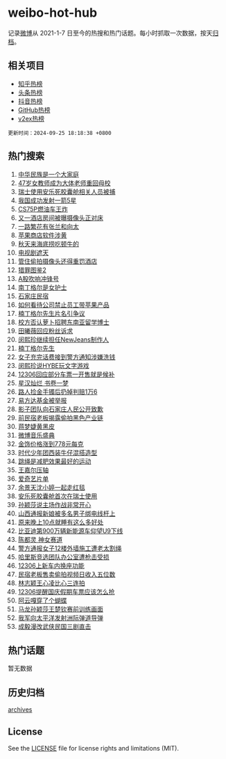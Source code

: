 # weibo-hot-hub

记录[微博](https://www.weibo.com)从 2021-1-7 日至今的热搜和热门话题。每小时抓取一次数据，按天[归档](archives)。

## 相关项目

- [知乎热榜](https://github.com/lonnyzhang423/zhihu-hot-hub)
- [头条热榜](https://github.com/lonnyzhang423/toutiao-hot-hub)
- [抖音热榜](https://github.com/lonnyzhang423/douyin-hot-hub)
- [GitHub热榜](https://github.com/lonnyzhang423/github-hot-hub)
- [v2ex热榜](https://github.com/lonnyzhang423/v2ex-hot-hub)


`更新时间：2024-09-25 18:18:38 +0800`

## 热门搜索

1. [中华民族是一个大家庭](https://m.weibo.cn/search?containerid=100103type%3D1%26t%3D10%26q%3D%23%E4%B8%AD%E5%8D%8E%E6%B0%91%E6%97%8F%E6%98%AF%E4%B8%80%E4%B8%AA%E5%A4%A7%E5%AE%B6%E5%BA%AD%23&stream_entry_id=51&isnewpage=1&extparam=seat%3D1%26c_type%3D51%26stream_entry_id%3D51%26q%3D%2523%25E4%25B8%25AD%25E5%258D%258E%25E6%25B0%2591%25E6%2597%258F%25E6%2598%25AF%25E4%25B8%2580%25E4%25B8%25AA%25E5%25A4%25A7%25E5%25AE%25B6%25E5%25BA%25AD%2523%26cate%3D10103%26dgr%3D0%26filter_type%3Drealtimehot%26pos%3D0%26display_time%3D1727259517%26pre_seqid%3D17272595174730415803378)
1. [47岁女教师成为大体老师重回母校](https://m.weibo.cn/search?containerid=100103type%3D1%26t%3D10%26q%3D%2347%E5%B2%81%E5%A5%B3%E6%95%99%E5%B8%88%E6%88%90%E4%B8%BA%E5%A4%A7%E4%BD%93%E8%80%81%E5%B8%88%E9%87%8D%E5%9B%9E%E6%AF%8D%E6%A0%A1%23&stream_entry_id=31&isnewpage=1&extparam=seat%3D1%26realpos%3D1%26q%3D%252347%25E5%25B2%2581%25E5%25A5%25B3%25E6%2595%2599%25E5%25B8%2588%25E6%2588%2590%25E4%25B8%25BA%25E5%25A4%25A7%25E4%25BD%2593%25E8%2580%2581%25E5%25B8%2588%25E9%2587%258D%25E5%259B%259E%25E6%25AF%258D%25E6%25A0%25A1%2523%26filter_type%3Drealtimehot%26lcate%3D5001%26c_type%3D31%26pos%3D0%26cate%3D5001%26flag%3D1%26dgr%3D0%26band_rank%3D1%26stream_entry_id%3D31%26display_time%3D1727259517%26pre_seqid%3D17272595174730415803378)
1. [瑞士使用安乐死胶囊舱相关人员被捕](https://m.weibo.cn/search?containerid=100103type%3D1%26t%3D10%26q%3D%23%E7%91%9E%E5%A3%AB%E4%BD%BF%E7%94%A8%E5%AE%89%E4%B9%90%E6%AD%BB%E8%83%B6%E5%9B%8A%E8%88%B1%E7%9B%B8%E5%85%B3%E4%BA%BA%E5%91%98%E8%A2%AB%E6%8D%95%23&stream_entry_id=31&isnewpage=1&extparam=seat%3D1%26realpos%3D2%26q%3D%2523%25E7%2591%259E%25E5%25A3%25AB%25E4%25BD%25BF%25E7%2594%25A8%25E5%25AE%2589%25E4%25B9%2590%25E6%25AD%25BB%25E8%2583%25B6%25E5%259B%258A%25E8%2588%25B1%25E7%259B%25B8%25E5%2585%25B3%25E4%25BA%25BA%25E5%2591%2598%25E8%25A2%25AB%25E6%258D%2595%2523%26filter_type%3Drealtimehot%26lcate%3D5001%26c_type%3D31%26pos%3D1%26cate%3D5001%26flag%3D1%26dgr%3D0%26band_rank%3D2%26stream_entry_id%3D31%26display_time%3D1727259517%26pre_seqid%3D17272595174730415803378)
1. [我国成功发射一箭5星](https://m.weibo.cn/search?containerid=100103type%3D1%26t%3D10%26q%3D%23%E6%88%91%E5%9B%BD%E6%88%90%E5%8A%9F%E5%8F%91%E5%B0%84%E4%B8%80%E7%AE%AD5%E6%98%9F%23&stream_entry_id=31&isnewpage=1&extparam=seat%3D1%26realpos%3D3%26q%3D%2523%25E6%2588%2591%25E5%259B%25BD%25E6%2588%2590%25E5%258A%259F%25E5%258F%2591%25E5%25B0%2584%25E4%25B8%2580%25E7%25AE%25AD5%25E6%2598%259F%2523%26filter_type%3Drealtimehot%26lcate%3D5001%26c_type%3D31%26pos%3D2%26cate%3D5001%26flag%3D0%26dgr%3D0%26band_rank%3D3%26stream_entry_id%3D31%26display_time%3D1727259517%26pre_seqid%3D17272595174730415803378)
1. [CS75P燃油车王炸](https://m.weibo.cn/search?containerid=100103type%3D1%26t%3D10%26q%3D%23CS75P%E7%87%83%E6%B2%B9%E8%BD%A6%E7%8E%8B%E7%82%B8%23&stream_entry_id=31&isnewpage=1&extparam=seat%3D1%26topic_ad%3D1%26q%3D%2523CS75P%25E7%2587%2583%25E6%25B2%25B9%25E8%25BD%25A6%25E7%258E%258B%25E7%2582%25B8%2523%26filter_type%3Drealtimehot%26lcate%3D5001%26band_rank%3D4%26stream_entry_id%3D31%26is_ad_pos%3D1%26cate%3D5001%26adid%3D256900%26dgr%3D0%26c_type%3D31%26pos%3D3%26display_time%3D1727259517%26pre_seqid%3D17272595174730415803378)
1. [又一酒店房间被曝摄像头正对床](https://m.weibo.cn/search?containerid=100103type%3D1%26t%3D10%26q%3D%23%E5%8F%88%E4%B8%80%E9%85%92%E5%BA%97%E6%88%BF%E9%97%B4%E8%A2%AB%E6%9B%9D%E6%91%84%E5%83%8F%E5%A4%B4%E6%AD%A3%E5%AF%B9%E5%BA%8A%23&stream_entry_id=31&isnewpage=1&extparam=seat%3D1%26realpos%3D4%26q%3D%2523%25E5%258F%2588%25E4%25B8%2580%25E9%2585%2592%25E5%25BA%2597%25E6%2588%25BF%25E9%2597%25B4%25E8%25A2%25AB%25E6%259B%259D%25E6%2591%2584%25E5%2583%258F%25E5%25A4%25B4%25E6%25AD%25A3%25E5%25AF%25B9%25E5%25BA%258A%2523%26filter_type%3Drealtimehot%26lcate%3D5001%26c_type%3D31%26pos%3D4%26cate%3D5001%26flag%3D1%26dgr%3D0%26band_rank%3D4%26stream_entry_id%3D31%26display_time%3D1727259517%26pre_seqid%3D17272595174730415803378)
1. [一路繁花有张兰和向太](https://m.weibo.cn/search?containerid=100103type%3D1%26t%3D10%26q%3D%E4%B8%80%E8%B7%AF%E7%B9%81%E8%8A%B1%E6%9C%89%E5%BC%A0%E5%85%B0%E5%92%8C%E5%90%91%E5%A4%AA&stream_entry_id=31&isnewpage=1&extparam=seat%3D1%26realpos%3D5%26q%3D%25E4%25B8%2580%25E8%25B7%25AF%25E7%25B9%2581%25E8%258A%25B1%25E6%259C%2589%25E5%25BC%25A0%25E5%2585%25B0%25E5%2592%258C%25E5%2590%2591%25E5%25A4%25AA%26filter_type%3Drealtimehot%26lcate%3D5001%26c_type%3D31%26pos%3D5%26cate%3D5001%26flag%3D1%26dgr%3D0%26band_rank%3D5%26stream_entry_id%3D31%26display_time%3D1727259517%26pre_seqid%3D17272595174730415803378)
1. [苹果商店软件涉黄](https://m.weibo.cn/search?containerid=100103type%3D1%26t%3D10%26q%3D%23%E8%8B%B9%E6%9E%9C%E5%95%86%E5%BA%97%E8%BD%AF%E4%BB%B6%E6%B6%89%E9%BB%84%23&stream_entry_id=31&isnewpage=1&extparam=seat%3D1%26realpos%3D6%26q%3D%2523%25E8%258B%25B9%25E6%259E%259C%25E5%2595%2586%25E5%25BA%2597%25E8%25BD%25AF%25E4%25BB%25B6%25E6%25B6%2589%25E9%25BB%2584%2523%26filter_type%3Drealtimehot%26lcate%3D5001%26c_type%3D31%26pos%3D6%26cate%3D5001%26flag%3D2%26dgr%3D0%26band_rank%3D6%26stream_entry_id%3D31%26display_time%3D1727259517%26pre_seqid%3D17272595174730415803378)
1. [秋天来海底捞吃顿牛的](https://m.weibo.cn/search?containerid=100103type%3D1%26t%3D10%26q%3D%23%E7%A7%8B%E5%A4%A9%E6%9D%A5%E6%B5%B7%E5%BA%95%E6%8D%9E%E5%90%83%E9%A1%BF%E7%89%9B%E7%9A%84%23&stream_entry_id=31&isnewpage=1&extparam=seat%3D1%26topic_ad%3D1%26q%3D%2523%25E7%25A7%258B%25E5%25A4%25A9%25E6%259D%25A5%25E6%25B5%25B7%25E5%25BA%2595%25E6%258D%259E%25E5%2590%2583%25E9%25A1%25BF%25E7%2589%259B%25E7%259A%2584%2523%26filter_type%3Drealtimehot%26lcate%3D5001%26band_rank%3D7%26stream_entry_id%3D31%26is_ad_pos%3D1%26cate%3D5001%26adid%3D256471%26dgr%3D0%26c_type%3D31%26pos%3D7%26display_time%3D1727259517%26pre_seqid%3D17272595174730415803378)
1. [电视剧遮天](https://m.weibo.cn/search?containerid=100103type%3D1%26t%3D10%26q%3D%E7%94%B5%E8%A7%86%E5%89%A7%E9%81%AE%E5%A4%A9&stream_entry_id=31&isnewpage=1&extparam=seat%3D1%26realpos%3D7%26q%3D%25E7%2594%25B5%25E8%25A7%2586%25E5%2589%25A7%25E9%2581%25AE%25E5%25A4%25A9%26filter_type%3Drealtimehot%26lcate%3D5001%26c_type%3D31%26pos%3D8%26cate%3D5001%26flag%3D1%26dgr%3D0%26band_rank%3D7%26stream_entry_id%3D31%26display_time%3D1727259517%26pre_seqid%3D17272595174730415803378)
1. [管住偷拍摄像头还得重罚酒店](https://m.weibo.cn/search?containerid=100103type%3D1%26t%3D10%26q%3D%23%E7%AE%A1%E4%BD%8F%E5%81%B7%E6%8B%8D%E6%91%84%E5%83%8F%E5%A4%B4%E8%BF%98%E5%BE%97%E9%87%8D%E7%BD%9A%E9%85%92%E5%BA%97%23&stream_entry_id=31&isnewpage=1&extparam=seat%3D1%26realpos%3D8%26q%3D%2523%25E7%25AE%25A1%25E4%25BD%258F%25E5%2581%25B7%25E6%258B%258D%25E6%2591%2584%25E5%2583%258F%25E5%25A4%25B4%25E8%25BF%2598%25E5%25BE%2597%25E9%2587%258D%25E7%25BD%259A%25E9%2585%2592%25E5%25BA%2597%2523%26filter_type%3Drealtimehot%26lcate%3D5001%26c_type%3D31%26pos%3D9%26cate%3D5001%26flag%3D1%26dgr%3D0%26band_rank%3D8%26stream_entry_id%3D31%26display_time%3D1727259517%26pre_seqid%3D17272595174730415803378)
1. [猎罪图鉴2](https://m.weibo.cn/search?containerid=100103type%3D1%26t%3D10%26q%3D%E7%8C%8E%E7%BD%AA%E5%9B%BE%E9%89%B42&stream_entry_id=31&isnewpage=1&extparam=seat%3D1%26realpos%3D9%26q%3D%25E7%258C%258E%25E7%25BD%25AA%25E5%259B%25BE%25E9%2589%25B42%26filter_type%3Drealtimehot%26lcate%3D5001%26c_type%3D31%26pos%3D10%26cate%3D5001%26flag%3D16%26dgr%3D0%26band_rank%3D9%26stream_entry_id%3D31%26display_time%3D1727259517%26pre_seqid%3D17272595174730415803378)
1. [A股吹响冲锋号](https://m.weibo.cn/search?containerid=100103type%3D1%26t%3D10%26q%3D%23A%E8%82%A1%E5%90%B9%E5%93%8D%E5%86%B2%E9%94%8B%E5%8F%B7%23&stream_entry_id=31&isnewpage=1&extparam=seat%3D1%26realpos%3D10%26q%3D%2523A%25E8%2582%25A1%25E5%2590%25B9%25E5%2593%258D%25E5%2586%25B2%25E9%2594%258B%25E5%258F%25B7%2523%26filter_type%3Drealtimehot%26lcate%3D5001%26c_type%3D31%26pos%3D11%26cate%3D5001%26flag%3D1%26dgr%3D0%26band_rank%3D10%26stream_entry_id%3D31%26display_time%3D1727259517%26pre_seqid%3D17272595174730415803378)
1. [南丁格尔是女护士](https://m.weibo.cn/search?containerid=100103type%3D1%26t%3D10%26q%3D%E5%8D%97%E4%B8%81%E6%A0%BC%E5%B0%94%E6%98%AF%E5%A5%B3%E6%8A%A4%E5%A3%AB&stream_entry_id=31&isnewpage=1&extparam=seat%3D1%26realpos%3D11%26q%3D%25E5%258D%2597%25E4%25B8%2581%25E6%25A0%25BC%25E5%25B0%2594%25E6%2598%25AF%25E5%25A5%25B3%25E6%258A%25A4%25E5%25A3%25AB%26filter_type%3Drealtimehot%26lcate%3D5001%26c_type%3D31%26pos%3D12%26cate%3D5001%26flag%3D2%26dgr%3D0%26band_rank%3D11%26stream_entry_id%3D31%26display_time%3D1727259517%26pre_seqid%3D17272595174730415803378)
1. [石家庄民宿](https://m.weibo.cn/search?containerid=100103type%3D1%26t%3D10%26q%3D%E7%9F%B3%E5%AE%B6%E5%BA%84%E6%B0%91%E5%AE%BF&stream_entry_id=31&isnewpage=1&extparam=seat%3D1%26realpos%3D12%26q%3D%25E7%259F%25B3%25E5%25AE%25B6%25E5%25BA%2584%25E6%25B0%2591%25E5%25AE%25BF%26filter_type%3Drealtimehot%26lcate%3D5001%26c_type%3D31%26pos%3D13%26cate%3D5001%26flag%3D0%26dgr%3D0%26band_rank%3D12%26stream_entry_id%3D31%26display_time%3D1727259517%26pre_seqid%3D17272595174730415803378)
1. [如何看待公司禁止员工带苹果产品](https://m.weibo.cn/search?containerid=100103type%3D1%26t%3D10%26q%3D%23%E5%A6%82%E4%BD%95%E7%9C%8B%E5%BE%85%E5%85%AC%E5%8F%B8%E7%A6%81%E6%AD%A2%E5%91%98%E5%B7%A5%E5%B8%A6%E8%8B%B9%E6%9E%9C%E4%BA%A7%E5%93%81%23&stream_entry_id=31&isnewpage=1&extparam=seat%3D1%26realpos%3D13%26q%3D%2523%25E5%25A6%2582%25E4%25BD%2595%25E7%259C%258B%25E5%25BE%2585%25E5%2585%25AC%25E5%258F%25B8%25E7%25A6%2581%25E6%25AD%25A2%25E5%2591%2598%25E5%25B7%25A5%25E5%25B8%25A6%25E8%258B%25B9%25E6%259E%259C%25E4%25BA%25A7%25E5%2593%2581%2523%26filter_type%3Drealtimehot%26lcate%3D5001%26c_type%3D31%26pos%3D14%26cate%3D5001%26flag%3D1%26dgr%3D0%26band_rank%3D13%26stream_entry_id%3D31%26display_time%3D1727259517%26pre_seqid%3D17272595174730415803378)
1. [楠丁格尔先生片名引争议](https://m.weibo.cn/search?containerid=100103type%3D1%26t%3D10%26q%3D%23%E6%A5%A0%E4%B8%81%E6%A0%BC%E5%B0%94%E5%85%88%E7%94%9F%E7%89%87%E5%90%8D%E5%BC%95%E4%BA%89%E8%AE%AE%23&stream_entry_id=31&isnewpage=1&extparam=seat%3D1%26realpos%3D14%26q%3D%2523%25E6%25A5%25A0%25E4%25B8%2581%25E6%25A0%25BC%25E5%25B0%2594%25E5%2585%2588%25E7%2594%259F%25E7%2589%2587%25E5%2590%258D%25E5%25BC%2595%25E4%25BA%2589%25E8%25AE%25AE%2523%26filter_type%3Drealtimehot%26lcate%3D5001%26c_type%3D31%26pos%3D15%26cate%3D5001%26flag%3D0%26dgr%3D0%26band_rank%3D14%26stream_entry_id%3D31%26display_time%3D1727259517%26pre_seqid%3D17272595174730415803378)
1. [校方否认萝卜招聘东南亚留学博士](https://m.weibo.cn/search?containerid=100103type%3D1%26t%3D10%26q%3D%23%E6%A0%A1%E6%96%B9%E5%90%A6%E8%AE%A4%E8%90%9D%E5%8D%9C%E6%8B%9B%E8%81%98%E4%B8%9C%E5%8D%97%E4%BA%9A%E7%95%99%E5%AD%A6%E5%8D%9A%E5%A3%AB%23&stream_entry_id=31&isnewpage=1&extparam=seat%3D1%26realpos%3D15%26q%3D%2523%25E6%25A0%25A1%25E6%2596%25B9%25E5%2590%25A6%25E8%25AE%25A4%25E8%2590%259D%25E5%258D%259C%25E6%258B%259B%25E8%2581%2598%25E4%25B8%259C%25E5%258D%2597%25E4%25BA%259A%25E7%2595%2599%25E5%25AD%25A6%25E5%258D%259A%25E5%25A3%25AB%2523%26filter_type%3Drealtimehot%26lcate%3D5001%26c_type%3D31%26pos%3D16%26cate%3D5001%26flag%3D1%26dgr%3D0%26band_rank%3D15%26stream_entry_id%3D31%26display_time%3D1727259517%26pre_seqid%3D17272595174730415803378)
1. [田曦薇回应粉丝诉求](https://m.weibo.cn/search?containerid=100103type%3D1%26t%3D10%26q%3D%23%E7%94%B0%E6%9B%A6%E8%96%87%E5%9B%9E%E5%BA%94%E7%B2%89%E4%B8%9D%E8%AF%89%E6%B1%82%23&stream_entry_id=31&isnewpage=1&extparam=seat%3D1%26realpos%3D16%26q%3D%2523%25E7%2594%25B0%25E6%259B%25A6%25E8%2596%2587%25E5%259B%259E%25E5%25BA%2594%25E7%25B2%2589%25E4%25B8%259D%25E8%25AF%2589%25E6%25B1%2582%2523%26filter_type%3Drealtimehot%26lcate%3D5001%26c_type%3D31%26pos%3D17%26cate%3D5001%26flag%3D1%26dgr%3D0%26band_rank%3D16%26stream_entry_id%3D31%26display_time%3D1727259517%26pre_seqid%3D17272595174730415803378)
1. [闵熙珍继续担任NewJeans制作人](https://m.weibo.cn/search?containerid=100103type%3D1%26t%3D10%26q%3D%23%E9%97%B5%E7%86%99%E7%8F%8D%E7%BB%A7%E7%BB%AD%E6%8B%85%E4%BB%BBNewJeans%E5%88%B6%E4%BD%9C%E4%BA%BA%23&stream_entry_id=31&isnewpage=1&extparam=seat%3D1%26realpos%3D17%26q%3D%2523%25E9%2597%25B5%25E7%2586%2599%25E7%258F%258D%25E7%25BB%25A7%25E7%25BB%25AD%25E6%258B%2585%25E4%25BB%25BBNewJeans%25E5%2588%25B6%25E4%25BD%259C%25E4%25BA%25BA%2523%26filter_type%3Drealtimehot%26lcate%3D5001%26c_type%3D31%26pos%3D18%26cate%3D5001%26flag%3D1%26dgr%3D0%26band_rank%3D17%26stream_entry_id%3D31%26display_time%3D1727259517%26pre_seqid%3D17272595174730415803378)
1. [楠丁格尔先生](https://m.weibo.cn/search?containerid=100103type%3D1%26t%3D10%26q%3D%E6%A5%A0%E4%B8%81%E6%A0%BC%E5%B0%94%E5%85%88%E7%94%9F&stream_entry_id=31&isnewpage=1&extparam=seat%3D1%26realpos%3D18%26q%3D%25E6%25A5%25A0%25E4%25B8%2581%25E6%25A0%25BC%25E5%25B0%2594%25E5%2585%2588%25E7%2594%259F%26filter_type%3Drealtimehot%26lcate%3D5001%26c_type%3D31%26pos%3D19%26cate%3D5001%26flag%3D0%26dgr%3D0%26band_rank%3D18%26stream_entry_id%3D31%26display_time%3D1727259517%26pre_seqid%3D17272595174730415803378)
1. [女子充完话费接到警方通知涉嫌洗钱](https://m.weibo.cn/search?containerid=100103type%3D1%26t%3D10%26q%3D%23%E5%A5%B3%E5%AD%90%E5%85%85%E5%AE%8C%E8%AF%9D%E8%B4%B9%E6%8E%A5%E5%88%B0%E8%AD%A6%E6%96%B9%E9%80%9A%E7%9F%A5%E6%B6%89%E5%AB%8C%E6%B4%97%E9%92%B1%23&stream_entry_id=31&isnewpage=1&extparam=seat%3D1%26realpos%3D19%26q%3D%2523%25E5%25A5%25B3%25E5%25AD%2590%25E5%2585%2585%25E5%25AE%258C%25E8%25AF%259D%25E8%25B4%25B9%25E6%258E%25A5%25E5%2588%25B0%25E8%25AD%25A6%25E6%2596%25B9%25E9%2580%259A%25E7%259F%25A5%25E6%25B6%2589%25E5%25AB%258C%25E6%25B4%2597%25E9%2592%25B1%2523%26filter_type%3Drealtimehot%26lcate%3D5001%26c_type%3D31%26pos%3D20%26cate%3D5001%26flag%3D1%26dgr%3D0%26band_rank%3D19%26stream_entry_id%3D31%26display_time%3D1727259517%26pre_seqid%3D17272595174730415803378)
1. [闵熙珍说HYBE玩文字游戏](https://m.weibo.cn/search?containerid=100103type%3D1%26t%3D10%26q%3D%23%E9%97%B5%E7%86%99%E7%8F%8D%E8%AF%B4HYBE%E7%8E%A9%E6%96%87%E5%AD%97%E6%B8%B8%E6%88%8F%23&stream_entry_id=31&isnewpage=1&extparam=seat%3D1%26realpos%3D20%26q%3D%2523%25E9%2597%25B5%25E7%2586%2599%25E7%258F%258D%25E8%25AF%25B4HYBE%25E7%258E%25A9%25E6%2596%2587%25E5%25AD%2597%25E6%25B8%25B8%25E6%2588%258F%2523%26filter_type%3Drealtimehot%26lcate%3D5001%26c_type%3D31%26pos%3D21%26cate%3D5001%26flag%3D1%26dgr%3D0%26band_rank%3D20%26stream_entry_id%3D31%26display_time%3D1727259517%26pre_seqid%3D17272595174730415803378)
1. [12306回应部分车票一开售就是候补](https://m.weibo.cn/search?containerid=100103type%3D1%26t%3D10%26q%3D%2312306%E5%9B%9E%E5%BA%94%E9%83%A8%E5%88%86%E8%BD%A6%E7%A5%A8%E4%B8%80%E5%BC%80%E5%94%AE%E5%B0%B1%E6%98%AF%E5%80%99%E8%A1%A5%23&stream_entry_id=31&isnewpage=1&extparam=seat%3D1%26realpos%3D21%26q%3D%252312306%25E5%259B%259E%25E5%25BA%2594%25E9%2583%25A8%25E5%2588%2586%25E8%25BD%25A6%25E7%25A5%25A8%25E4%25B8%2580%25E5%25BC%2580%25E5%2594%25AE%25E5%25B0%25B1%25E6%2598%25AF%25E5%2580%2599%25E8%25A1%25A5%2523%26filter_type%3Drealtimehot%26lcate%3D5001%26c_type%3D31%26pos%3D22%26cate%3D5001%26flag%3D0%26dgr%3D0%26band_rank%3D21%26stream_entry_id%3D31%26display_time%3D1727259517%26pre_seqid%3D17272595174730415803378)
1. [星汉灿烂 书卷一梦](https://m.weibo.cn/search?containerid=100103type%3D1%26t%3D10%26q%3D%E6%98%9F%E6%B1%89%E7%81%BF%E7%83%82+%E4%B9%A6%E5%8D%B7%E4%B8%80%E6%A2%A6&stream_entry_id=31&isnewpage=1&extparam=seat%3D1%26realpos%3D22%26q%3D%25E6%2598%259F%25E6%25B1%2589%25E7%2581%25BF%25E7%2583%2582%2520%25E4%25B9%25A6%25E5%258D%25B7%25E4%25B8%2580%25E6%25A2%25A6%26filter_type%3Drealtimehot%26lcate%3D5001%26c_type%3D31%26pos%3D23%26cate%3D5001%26flag%3D0%26dgr%3D0%26band_rank%3D22%26stream_entry_id%3D31%26display_time%3D1727259517%26pre_seqid%3D17272595174730415803378)
1. [路人捡金手镯后扔掉判赔1万6](https://m.weibo.cn/search?containerid=100103type%3D1%26t%3D10%26q%3D%23%E8%B7%AF%E4%BA%BA%E6%8D%A1%E9%87%91%E6%89%8B%E9%95%AF%E5%90%8E%E6%89%94%E6%8E%89%E5%88%A4%E8%B5%941%E4%B8%876%23&stream_entry_id=31&isnewpage=1&extparam=seat%3D1%26realpos%3D23%26q%3D%2523%25E8%25B7%25AF%25E4%25BA%25BA%25E6%258D%25A1%25E9%2587%2591%25E6%2589%258B%25E9%2595%25AF%25E5%2590%258E%25E6%2589%2594%25E6%258E%2589%25E5%2588%25A4%25E8%25B5%25941%25E4%25B8%25876%2523%26filter_type%3Drealtimehot%26lcate%3D5001%26c_type%3D31%26pos%3D24%26cate%3D5001%26flag%3D0%26dgr%3D0%26band_rank%3D23%26stream_entry_id%3D31%26display_time%3D1727259517%26pre_seqid%3D17272595174730415803378)
1. [易方达基金被举报](https://m.weibo.cn/search?containerid=100103type%3D1%26t%3D10%26q%3D%23%E6%98%93%E6%96%B9%E8%BE%BE%E5%9F%BA%E9%87%91%E8%A2%AB%E4%B8%BE%E6%8A%A5%23&stream_entry_id=31&isnewpage=1&extparam=seat%3D1%26realpos%3D24%26q%3D%2523%25E6%2598%2593%25E6%2596%25B9%25E8%25BE%25BE%25E5%259F%25BA%25E9%2587%2591%25E8%25A2%25AB%25E4%25B8%25BE%25E6%258A%25A5%2523%26filter_type%3Drealtimehot%26lcate%3D5001%26c_type%3D31%26pos%3D25%26cate%3D5001%26flag%3D1%26dgr%3D0%26band_rank%3D24%26stream_entry_id%3D31%26display_time%3D1727259517%26pre_seqid%3D17272595174730415803378)
1. [影子团队向石家庄人民公开致歉](https://m.weibo.cn/search?containerid=100103type%3D1%26t%3D10%26q%3D%23%E5%BD%B1%E5%AD%90%E5%9B%A2%E9%98%9F%E5%90%91%E7%9F%B3%E5%AE%B6%E5%BA%84%E4%BA%BA%E6%B0%91%E5%85%AC%E5%BC%80%E8%87%B4%E6%AD%89%23&stream_entry_id=31&isnewpage=1&extparam=seat%3D1%26realpos%3D25%26q%3D%2523%25E5%25BD%25B1%25E5%25AD%2590%25E5%259B%25A2%25E9%2598%259F%25E5%2590%2591%25E7%259F%25B3%25E5%25AE%25B6%25E5%25BA%2584%25E4%25BA%25BA%25E6%25B0%2591%25E5%2585%25AC%25E5%25BC%2580%25E8%2587%25B4%25E6%25AD%2589%2523%26filter_type%3Drealtimehot%26lcate%3D5001%26c_type%3D31%26pos%3D26%26cate%3D5001%26flag%3D0%26dgr%3D0%26band_rank%3D25%26stream_entry_id%3D31%26display_time%3D1727259517%26pre_seqid%3D17272595174730415803378)
1. [前民宿老板揭露偷拍黑色产业链](https://m.weibo.cn/search?containerid=100103type%3D1%26t%3D10%26q%3D%23%E5%89%8D%E6%B0%91%E5%AE%BF%E8%80%81%E6%9D%BF%E6%8F%AD%E9%9C%B2%E5%81%B7%E6%8B%8D%E9%BB%91%E8%89%B2%E4%BA%A7%E4%B8%9A%E9%93%BE%23&stream_entry_id=31&isnewpage=1&extparam=seat%3D1%26realpos%3D26%26q%3D%2523%25E5%2589%258D%25E6%25B0%2591%25E5%25AE%25BF%25E8%2580%2581%25E6%259D%25BF%25E6%258F%25AD%25E9%259C%25B2%25E5%2581%25B7%25E6%258B%258D%25E9%25BB%2591%25E8%2589%25B2%25E4%25BA%25A7%25E4%25B8%259A%25E9%2593%25BE%2523%26filter_type%3Drealtimehot%26lcate%3D5001%26c_type%3D31%26pos%3D27%26cate%3D5001%26flag%3D1%26dgr%3D0%26band_rank%3D26%26stream_entry_id%3D31%26display_time%3D1727259517%26pre_seqid%3D17272595174730415803378)
1. [蒋梦婕黄黑皮](https://m.weibo.cn/search?containerid=100103type%3D1%26t%3D10%26q%3D%E8%92%8B%E6%A2%A6%E5%A9%95%E9%BB%84%E9%BB%91%E7%9A%AE&stream_entry_id=31&isnewpage=1&extparam=seat%3D1%26realpos%3D27%26q%3D%25E8%2592%258B%25E6%25A2%25A6%25E5%25A9%2595%25E9%25BB%2584%25E9%25BB%2591%25E7%259A%25AE%26filter_type%3Drealtimehot%26lcate%3D5001%26c_type%3D31%26pos%3D28%26cate%3D5001%26flag%3D1%26dgr%3D0%26band_rank%3D27%26stream_entry_id%3D31%26display_time%3D1727259517%26pre_seqid%3D17272595174730415803378)
1. [微博音乐盛典](https://m.weibo.cn/search?containerid=100103type%3D1%26t%3D10%26q%3D%E5%BE%AE%E5%8D%9A%E9%9F%B3%E4%B9%90%E7%9B%9B%E5%85%B8&stream_entry_id=31&isnewpage=1&extparam=seat%3D1%26realpos%3D28%26q%3D%25E5%25BE%25AE%25E5%258D%259A%25E9%259F%25B3%25E4%25B9%2590%25E7%259B%259B%25E5%2585%25B8%26filter_type%3Drealtimehot%26lcate%3D5001%26c_type%3D31%26pos%3D29%26cate%3D5001%26flag%3D1%26dgr%3D0%26band_rank%3D28%26stream_entry_id%3D31%26display_time%3D1727259517%26pre_seqid%3D17272595174730415803378)
1. [金饰价格涨到778元每克](https://m.weibo.cn/search?containerid=100103type%3D1%26t%3D10%26q%3D%23%E9%87%91%E9%A5%B0%E4%BB%B7%E6%A0%BC%E6%B6%A8%E5%88%B0778%E5%85%83%E6%AF%8F%E5%85%8B%23&stream_entry_id=31&isnewpage=1&extparam=seat%3D1%26realpos%3D29%26q%3D%2523%25E9%2587%2591%25E9%25A5%25B0%25E4%25BB%25B7%25E6%25A0%25BC%25E6%25B6%25A8%25E5%2588%25B0778%25E5%2585%2583%25E6%25AF%258F%25E5%2585%258B%2523%26filter_type%3Drealtimehot%26lcate%3D5001%26c_type%3D31%26pos%3D30%26cate%3D5001%26flag%3D0%26dgr%3D0%26band_rank%3D29%26stream_entry_id%3D31%26display_time%3D1727259517%26pre_seqid%3D17272595174730415803378)
1. [时代少年团西装牛仔混搭造型](https://m.weibo.cn/search?containerid=100103type%3D1%26t%3D10%26q%3D%23%E6%97%B6%E4%BB%A3%E5%B0%91%E5%B9%B4%E5%9B%A2%E8%A5%BF%E8%A3%85%E7%89%9B%E4%BB%94%E6%B7%B7%E6%90%AD%E9%80%A0%E5%9E%8B%23&stream_entry_id=31&isnewpage=1&extparam=seat%3D1%26realpos%3D30%26q%3D%2523%25E6%2597%25B6%25E4%25BB%25A3%25E5%25B0%2591%25E5%25B9%25B4%25E5%259B%25A2%25E8%25A5%25BF%25E8%25A3%2585%25E7%2589%259B%25E4%25BB%2594%25E6%25B7%25B7%25E6%2590%25AD%25E9%2580%25A0%25E5%259E%258B%2523%26filter_type%3Drealtimehot%26lcate%3D5001%26c_type%3D31%26pos%3D31%26cate%3D5001%26flag%3D1%26dgr%3D0%26band_rank%3D30%26stream_entry_id%3D31%26display_time%3D1727259517%26pre_seqid%3D17272595174730415803378)
1. [跳绳是减肥效果最好的运动](https://m.weibo.cn/search?containerid=100103type%3D1%26t%3D10%26q%3D%23%E8%B7%B3%E7%BB%B3%E6%98%AF%E5%87%8F%E8%82%A5%E6%95%88%E6%9E%9C%E6%9C%80%E5%A5%BD%E7%9A%84%E8%BF%90%E5%8A%A8%23&stream_entry_id=31&isnewpage=1&extparam=seat%3D1%26realpos%3D31%26q%3D%2523%25E8%25B7%25B3%25E7%25BB%25B3%25E6%2598%25AF%25E5%2587%258F%25E8%2582%25A5%25E6%2595%2588%25E6%259E%259C%25E6%259C%2580%25E5%25A5%25BD%25E7%259A%2584%25E8%25BF%2590%25E5%258A%25A8%2523%26filter_type%3Drealtimehot%26lcate%3D5001%26c_type%3D31%26pos%3D32%26cate%3D5001%26flag%3D0%26dgr%3D0%26band_rank%3D31%26stream_entry_id%3D31%26display_time%3D1727259517%26pre_seqid%3D17272595174730415803378)
1. [王嘉尔压轴](https://m.weibo.cn/search?containerid=100103type%3D1%26t%3D10%26q%3D%E7%8E%8B%E5%98%89%E5%B0%94%E5%8E%8B%E8%BD%B4&stream_entry_id=31&isnewpage=1&extparam=seat%3D1%26realpos%3D32%26q%3D%25E7%258E%258B%25E5%2598%2589%25E5%25B0%2594%25E5%258E%258B%25E8%25BD%25B4%26filter_type%3Drealtimehot%26lcate%3D5001%26c_type%3D31%26pos%3D33%26cate%3D5001%26flag%3D1%26dgr%3D0%26band_rank%3D32%26stream_entry_id%3D31%26display_time%3D1727259517%26pre_seqid%3D17272595174730415803378)
1. [爱奇艺片单](https://m.weibo.cn/search?containerid=100103type%3D1%26t%3D10%26q%3D%E7%88%B1%E5%A5%87%E8%89%BA%E7%89%87%E5%8D%95&stream_entry_id=31&isnewpage=1&extparam=seat%3D1%26realpos%3D33%26q%3D%25E7%2588%25B1%25E5%25A5%2587%25E8%2589%25BA%25E7%2589%2587%25E5%258D%2595%26filter_type%3Drealtimehot%26lcate%3D5001%26c_type%3D31%26pos%3D34%26cate%3D5001%26flag%3D0%26dgr%3D0%26band_rank%3D33%26stream_entry_id%3D31%26display_time%3D1727259517%26pre_seqid%3D17272595174730415803378)
1. [余景天沈小婷一起走红毯](https://m.weibo.cn/search?containerid=100103type%3D1%26t%3D10%26q%3D%23%E4%BD%99%E6%99%AF%E5%A4%A9%E6%B2%88%E5%B0%8F%E5%A9%B7%E4%B8%80%E8%B5%B7%E8%B5%B0%E7%BA%A2%E6%AF%AF%23&stream_entry_id=31&isnewpage=1&extparam=seat%3D1%26realpos%3D34%26q%3D%2523%25E4%25BD%2599%25E6%2599%25AF%25E5%25A4%25A9%25E6%25B2%2588%25E5%25B0%258F%25E5%25A9%25B7%25E4%25B8%2580%25E8%25B5%25B7%25E8%25B5%25B0%25E7%25BA%25A2%25E6%25AF%25AF%2523%26filter_type%3Drealtimehot%26lcate%3D5001%26c_type%3D31%26pos%3D35%26cate%3D5001%26flag%3D0%26dgr%3D0%26band_rank%3D34%26stream_entry_id%3D31%26display_time%3D1727259517%26pre_seqid%3D17272595174730415803378)
1. [安乐死胶囊舱首次在瑞士使用](https://m.weibo.cn/search?containerid=100103type%3D1%26t%3D10%26q%3D%23%E5%AE%89%E4%B9%90%E6%AD%BB%E8%83%B6%E5%9B%8A%E8%88%B1%E9%A6%96%E6%AC%A1%E5%9C%A8%E7%91%9E%E5%A3%AB%E4%BD%BF%E7%94%A8%23&stream_entry_id=31&isnewpage=1&extparam=seat%3D1%26realpos%3D35%26q%3D%2523%25E5%25AE%2589%25E4%25B9%2590%25E6%25AD%25BB%25E8%2583%25B6%25E5%259B%258A%25E8%2588%25B1%25E9%25A6%2596%25E6%25AC%25A1%25E5%259C%25A8%25E7%2591%259E%25E5%25A3%25AB%25E4%25BD%25BF%25E7%2594%25A8%2523%26filter_type%3Drealtimehot%26lcate%3D5001%26c_type%3D31%26pos%3D36%26cate%3D5001%26flag%3D0%26dgr%3D0%26band_rank%3D35%26stream_entry_id%3D31%26display_time%3D1727259517%26pre_seqid%3D17272595174730415803378)
1. [孙颖莎说主场作战非常开心](https://m.weibo.cn/search?containerid=100103type%3D1%26t%3D10%26q%3D%23%E5%AD%99%E9%A2%96%E8%8E%8E%E8%AF%B4%E4%B8%BB%E5%9C%BA%E4%BD%9C%E6%88%98%E9%9D%9E%E5%B8%B8%E5%BC%80%E5%BF%83%23&stream_entry_id=31&isnewpage=1&extparam=seat%3D1%26realpos%3D36%26q%3D%2523%25E5%25AD%2599%25E9%25A2%2596%25E8%258E%258E%25E8%25AF%25B4%25E4%25B8%25BB%25E5%259C%25BA%25E4%25BD%259C%25E6%2588%2598%25E9%259D%259E%25E5%25B8%25B8%25E5%25BC%2580%25E5%25BF%2583%2523%26filter_type%3Drealtimehot%26lcate%3D5001%26c_type%3D31%26pos%3D37%26cate%3D5001%26flag%3D1%26dgr%3D0%26band_rank%3D36%26stream_entry_id%3D31%26display_time%3D1727259517%26pre_seqid%3D17272595174730415803378)
1. [山西通报新娘被多名男子绑电线杆上](https://m.weibo.cn/search?containerid=100103type%3D1%26t%3D10%26q%3D%23%E5%B1%B1%E8%A5%BF%E9%80%9A%E6%8A%A5%E6%96%B0%E5%A8%98%E8%A2%AB%E5%A4%9A%E5%90%8D%E7%94%B7%E5%AD%90%E7%BB%91%E7%94%B5%E7%BA%BF%E6%9D%86%E4%B8%8A%23&stream_entry_id=31&isnewpage=1&extparam=seat%3D1%26realpos%3D37%26q%3D%2523%25E5%25B1%25B1%25E8%25A5%25BF%25E9%2580%259A%25E6%258A%25A5%25E6%2596%25B0%25E5%25A8%2598%25E8%25A2%25AB%25E5%25A4%259A%25E5%2590%258D%25E7%2594%25B7%25E5%25AD%2590%25E7%25BB%2591%25E7%2594%25B5%25E7%25BA%25BF%25E6%259D%2586%25E4%25B8%258A%2523%26filter_type%3Drealtimehot%26lcate%3D5001%26c_type%3D31%26pos%3D38%26cate%3D5001%26flag%3D0%26dgr%3D0%26band_rank%3D37%26stream_entry_id%3D31%26display_time%3D1727259517%26pre_seqid%3D17272595174730415803378)
1. [原来晚上10点就睡有这么多好处](https://m.weibo.cn/search?containerid=100103type%3D1%26t%3D10%26q%3D%23%E5%8E%9F%E6%9D%A5%E6%99%9A%E4%B8%8A10%E7%82%B9%E5%B0%B1%E7%9D%A1%E6%9C%89%E8%BF%99%E4%B9%88%E5%A4%9A%E5%A5%BD%E5%A4%84%23&stream_entry_id=31&isnewpage=1&extparam=seat%3D1%26realpos%3D38%26q%3D%2523%25E5%258E%259F%25E6%259D%25A5%25E6%2599%259A%25E4%25B8%258A10%25E7%2582%25B9%25E5%25B0%25B1%25E7%259D%25A1%25E6%259C%2589%25E8%25BF%2599%25E4%25B9%2588%25E5%25A4%259A%25E5%25A5%25BD%25E5%25A4%2584%2523%26filter_type%3Drealtimehot%26lcate%3D5001%26c_type%3D31%26pos%3D39%26cate%3D5001%26flag%3D0%26dgr%3D0%26band_rank%3D38%26stream_entry_id%3D31%26display_time%3D1727259517%26pre_seqid%3D17272595174730415803378)
1. [比亚迪第900万辆新能源车仰望U9下线](https://m.weibo.cn/search?containerid=100103type%3D1%26t%3D10%26q%3D%23%E6%AF%94%E4%BA%9A%E8%BF%AA%E7%AC%AC900%E4%B8%87%E8%BE%86%E6%96%B0%E8%83%BD%E6%BA%90%E8%BD%A6%E4%BB%B0%E6%9C%9BU9%E4%B8%8B%E7%BA%BF%23&stream_entry_id=31&isnewpage=1&extparam=seat%3D1%26realpos%3D39%26q%3D%2523%25E6%25AF%2594%25E4%25BA%259A%25E8%25BF%25AA%25E7%25AC%25AC900%25E4%25B8%2587%25E8%25BE%2586%25E6%2596%25B0%25E8%2583%25BD%25E6%25BA%2590%25E8%25BD%25A6%25E4%25BB%25B0%25E6%259C%259BU9%25E4%25B8%258B%25E7%25BA%25BF%2523%26adid%3D256547%26lcate%3D5001%26c_type%3D31%26pos%3D40%26flag%3D0%26cate%3D5001%26band_rank%3D39%26dgr%3D0%26filter_type%3Drealtimehot%26stream_entry_id%3D31%26display_time%3D1727259517%26pre_seqid%3D17272595174730415803378)
1. [陈都灵 神女赛道](https://m.weibo.cn/search?containerid=100103type%3D1%26t%3D10%26q%3D%E9%99%88%E9%83%BD%E7%81%B5+%E7%A5%9E%E5%A5%B3%E8%B5%9B%E9%81%93&stream_entry_id=31&isnewpage=1&extparam=seat%3D1%26realpos%3D40%26q%3D%25E9%2599%2588%25E9%2583%25BD%25E7%2581%25B5%2520%25E7%25A5%259E%25E5%25A5%25B3%25E8%25B5%259B%25E9%2581%2593%26filter_type%3Drealtimehot%26lcate%3D5001%26c_type%3D31%26pos%3D41%26cate%3D5001%26flag%3D1%26dgr%3D0%26band_rank%3D40%26stream_entry_id%3D31%26display_time%3D1727259517%26pre_seqid%3D17272595174730415803378)
1. [警方通报女子12楼外墙施工遭老太割绳](https://m.weibo.cn/search?containerid=100103type%3D1%26t%3D10%26q%3D%23%E8%AD%A6%E6%96%B9%E9%80%9A%E6%8A%A5%E5%A5%B3%E5%AD%9012%E6%A5%BC%E5%A4%96%E5%A2%99%E6%96%BD%E5%B7%A5%E9%81%AD%E8%80%81%E5%A4%AA%E5%89%B2%E7%BB%B3%23&stream_entry_id=31&isnewpage=1&extparam=seat%3D1%26realpos%3D41%26q%3D%2523%25E8%25AD%25A6%25E6%2596%25B9%25E9%2580%259A%25E6%258A%25A5%25E5%25A5%25B3%25E5%25AD%259012%25E6%25A5%25BC%25E5%25A4%2596%25E5%25A2%2599%25E6%2596%25BD%25E5%25B7%25A5%25E9%2581%25AD%25E8%2580%2581%25E5%25A4%25AA%25E5%2589%25B2%25E7%25BB%25B3%2523%26filter_type%3Drealtimehot%26lcate%3D5001%26c_type%3D31%26pos%3D42%26cate%3D5001%26flag%3D0%26dgr%3D0%26band_rank%3D41%26stream_entry_id%3D31%26display_time%3D1727259517%26pre_seqid%3D17272595174730415803378)
1. [哈里斯竞选团队办公室遭枪击受损](https://m.weibo.cn/search?containerid=100103type%3D1%26t%3D10%26q%3D%23%E5%93%88%E9%87%8C%E6%96%AF%E7%AB%9E%E9%80%89%E5%9B%A2%E9%98%9F%E5%8A%9E%E5%85%AC%E5%AE%A4%E9%81%AD%E6%9E%AA%E5%87%BB%E5%8F%97%E6%8D%9F%23&stream_entry_id=31&isnewpage=1&extparam=seat%3D1%26realpos%3D42%26q%3D%2523%25E5%2593%2588%25E9%2587%258C%25E6%2596%25AF%25E7%25AB%259E%25E9%2580%2589%25E5%259B%25A2%25E9%2598%259F%25E5%258A%259E%25E5%2585%25AC%25E5%25AE%25A4%25E9%2581%25AD%25E6%259E%25AA%25E5%2587%25BB%25E5%258F%2597%25E6%258D%259F%2523%26filter_type%3Drealtimehot%26lcate%3D5001%26c_type%3D31%26pos%3D43%26cate%3D5001%26flag%3D1%26dgr%3D0%26band_rank%3D42%26stream_entry_id%3D31%26display_time%3D1727259517%26pre_seqid%3D17272595174730415803378)
1. [12306上新车内换座功能](https://m.weibo.cn/search?containerid=100103type%3D1%26t%3D10%26q%3D%2312306%E4%B8%8A%E6%96%B0%E8%BD%A6%E5%86%85%E6%8D%A2%E5%BA%A7%E5%8A%9F%E8%83%BD%23&stream_entry_id=31&isnewpage=1&extparam=seat%3D1%26realpos%3D43%26q%3D%252312306%25E4%25B8%258A%25E6%2596%25B0%25E8%25BD%25A6%25E5%2586%2585%25E6%258D%25A2%25E5%25BA%25A7%25E5%258A%259F%25E8%2583%25BD%2523%26filter_type%3Drealtimehot%26lcate%3D5001%26c_type%3D31%26pos%3D44%26cate%3D5001%26flag%3D1%26dgr%3D0%26band_rank%3D43%26stream_entry_id%3D31%26display_time%3D1727259517%26pre_seqid%3D17272595174730415803378)
1. [民宿老板售卖偷拍视频日收入五位数](https://m.weibo.cn/search?containerid=100103type%3D1%26t%3D10%26q%3D%23%E6%B0%91%E5%AE%BF%E8%80%81%E6%9D%BF%E5%94%AE%E5%8D%96%E5%81%B7%E6%8B%8D%E8%A7%86%E9%A2%91%E6%97%A5%E6%94%B6%E5%85%A5%E4%BA%94%E4%BD%8D%E6%95%B0%23&stream_entry_id=31&isnewpage=1&extparam=seat%3D1%26realpos%3D44%26q%3D%2523%25E6%25B0%2591%25E5%25AE%25BF%25E8%2580%2581%25E6%259D%25BF%25E5%2594%25AE%25E5%258D%2596%25E5%2581%25B7%25E6%258B%258D%25E8%25A7%2586%25E9%25A2%2591%25E6%2597%25A5%25E6%2594%25B6%25E5%2585%25A5%25E4%25BA%2594%25E4%25BD%258D%25E6%2595%25B0%2523%26filter_type%3Drealtimehot%26lcate%3D5001%26c_type%3D31%26pos%3D45%26cate%3D5001%26flag%3D0%26dgr%3D0%26band_rank%3D44%26stream_entry_id%3D31%26display_time%3D1727259517%26pre_seqid%3D17272595174730415803378)
1. [林志颖王心凌比心三连拍](https://m.weibo.cn/search?containerid=100103type%3D1%26t%3D10%26q%3D%E6%9E%97%E5%BF%97%E9%A2%96%E7%8E%8B%E5%BF%83%E5%87%8C%E6%AF%94%E5%BF%83%E4%B8%89%E8%BF%9E%E6%8B%8D&stream_entry_id=31&isnewpage=1&extparam=seat%3D1%26realpos%3D45%26q%3D%25E6%259E%2597%25E5%25BF%2597%25E9%25A2%2596%25E7%258E%258B%25E5%25BF%2583%25E5%2587%258C%25E6%25AF%2594%25E5%25BF%2583%25E4%25B8%2589%25E8%25BF%259E%25E6%258B%258D%26filter_type%3Drealtimehot%26lcate%3D5001%26c_type%3D31%26pos%3D46%26cate%3D5001%26flag%3D1%26dgr%3D0%26band_rank%3D45%26stream_entry_id%3D31%26display_time%3D1727259517%26pre_seqid%3D17272595174730415803378)
1. [12306提醒国庆假期车票应该怎么抢](https://m.weibo.cn/search?containerid=100103type%3D1%26t%3D10%26q%3D%2312306%E6%8F%90%E9%86%92%E5%9B%BD%E5%BA%86%E5%81%87%E6%9C%9F%E8%BD%A6%E7%A5%A8%E5%BA%94%E8%AF%A5%E6%80%8E%E4%B9%88%E6%8A%A2%23&stream_entry_id=31&isnewpage=1&extparam=seat%3D1%26realpos%3D46%26q%3D%252312306%25E6%258F%2590%25E9%2586%2592%25E5%259B%25BD%25E5%25BA%2586%25E5%2581%2587%25E6%259C%259F%25E8%25BD%25A6%25E7%25A5%25A8%25E5%25BA%2594%25E8%25AF%25A5%25E6%2580%258E%25E4%25B9%2588%25E6%258A%25A2%2523%26filter_type%3Drealtimehot%26lcate%3D5001%26c_type%3D31%26pos%3D47%26cate%3D5001%26flag%3D0%26dgr%3D0%26band_rank%3D46%26stream_entry_id%3D31%26display_time%3D1727259517%26pre_seqid%3D17272595174730415803378)
1. [阿云嘎穿了个蝴蝶](https://m.weibo.cn/search?containerid=100103type%3D1%26t%3D10%26q%3D%E9%98%BF%E4%BA%91%E5%98%8E%E7%A9%BF%E4%BA%86%E4%B8%AA%E8%9D%B4%E8%9D%B6&stream_entry_id=31&isnewpage=1&extparam=seat%3D1%26realpos%3D47%26q%3D%25E9%2598%25BF%25E4%25BA%2591%25E5%2598%258E%25E7%25A9%25BF%25E4%25BA%2586%25E4%25B8%25AA%25E8%259D%25B4%25E8%259D%25B6%26filter_type%3Drealtimehot%26lcate%3D5001%26c_type%3D31%26pos%3D48%26cate%3D5001%26flag%3D0%26dgr%3D0%26band_rank%3D47%26stream_entry_id%3D31%26display_time%3D1727259517%26pre_seqid%3D17272595174730415803378)
1. [马龙孙颖莎王楚钦赛前训练画面](https://m.weibo.cn/search?containerid=100103type%3D1%26t%3D10%26q%3D%23%E9%A9%AC%E9%BE%99%E5%AD%99%E9%A2%96%E8%8E%8E%E7%8E%8B%E6%A5%9A%E9%92%A6%E8%B5%9B%E5%89%8D%E8%AE%AD%E7%BB%83%E7%94%BB%E9%9D%A2%23&stream_entry_id=31&isnewpage=1&extparam=seat%3D1%26realpos%3D48%26q%3D%2523%25E9%25A9%25AC%25E9%25BE%2599%25E5%25AD%2599%25E9%25A2%2596%25E8%258E%258E%25E7%258E%258B%25E6%25A5%259A%25E9%2592%25A6%25E8%25B5%259B%25E5%2589%258D%25E8%25AE%25AD%25E7%25BB%2583%25E7%2594%25BB%25E9%259D%25A2%2523%26filter_type%3Drealtimehot%26lcate%3D5001%26c_type%3D31%26pos%3D49%26cate%3D5001%26flag%3D1%26dgr%3D0%26band_rank%3D48%26stream_entry_id%3D31%26display_time%3D1727259517%26pre_seqid%3D17272595174730415803378)
1. [我军向太平洋发射洲际弹道导弹](https://m.weibo.cn/search?containerid=100103type%3D1%26t%3D10%26q%3D%23%E6%88%91%E5%86%9B%E5%90%91%E5%A4%AA%E5%B9%B3%E6%B4%8B%E5%8F%91%E5%B0%84%E6%B4%B2%E9%99%85%E5%BC%B9%E9%81%93%E5%AF%BC%E5%BC%B9%23&stream_entry_id=31&isnewpage=1&extparam=seat%3D1%26realpos%3D49%26q%3D%2523%25E6%2588%2591%25E5%2586%259B%25E5%2590%2591%25E5%25A4%25AA%25E5%25B9%25B3%25E6%25B4%258B%25E5%258F%2591%25E5%25B0%2584%25E6%25B4%25B2%25E9%2599%2585%25E5%25BC%25B9%25E9%2581%2593%25E5%25AF%25BC%25E5%25BC%25B9%2523%26filter_type%3Drealtimehot%26lcate%3D5001%26c_type%3D31%26pos%3D50%26cate%3D5001%26flag%3D0%26dgr%3D0%26band_rank%3D49%26stream_entry_id%3D31%26display_time%3D1727259517%26pre_seqid%3D17272595174730415803378)
1. [成毅漫改武侠民国三剧直击](https://m.weibo.cn/search?containerid=100103type%3D1%26t%3D10%26q%3D%E6%88%90%E6%AF%85%E6%BC%AB%E6%94%B9%E6%AD%A6%E4%BE%A0%E6%B0%91%E5%9B%BD%E4%B8%89%E5%89%A7%E7%9B%B4%E5%87%BB&stream_entry_id=31&isnewpage=1&extparam=seat%3D1%26realpos%3D50%26q%3D%25E6%2588%2590%25E6%25AF%2585%25E6%25BC%25AB%25E6%2594%25B9%25E6%25AD%25A6%25E4%25BE%25A0%25E6%25B0%2591%25E5%259B%25BD%25E4%25B8%2589%25E5%2589%25A7%25E7%259B%25B4%25E5%2587%25BB%26filter_type%3Drealtimehot%26lcate%3D5001%26c_type%3D31%26pos%3D51%26cate%3D5001%26flag%3D1%26dgr%3D0%26band_rank%3D50%26stream_entry_id%3D31%26display_time%3D1727259517%26pre_seqid%3D17272595174730415803378)

## 热门话题

暂无数据

## 历史归档

[archives](archives)

## License

See the [LICENSE](LICENSE) file for license rights and limitations (MIT).
